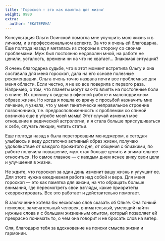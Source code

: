```yaml
---
title: 'Гороскоп — это как памятка для жизни'
weight: 9980
extra:
  author: 'ЕКАТЕРИНА'
---
```


Консультация Ольги Осинской помогла мне улучшить мою жизнь и в личном, и в профессиональном аспекте. За что я очень ей благодарна. Еще полгода назад я металась из стороны в сторону со своими проблемами. Муж был постоянно недоволен мной, на работе не ценили, усталость, времени ни на что не хватает… Знакомая ситуация?

<!-- more -->

Я очень благодарна судьбе, что в этот момент встретила Ольгу и она составила для меня гороскоп, дала на его основе полезные рекомендации. Ольга очень точно назвала почти все проблемные для меня области. Если честно, я не во все поверила с первого раза. Например, о том, что планеты могут как-то влиять на постоянные боли в спине. Их причину я видела в офисной работе и малоподвижном образе жизни. Но когда я пошла ко врачу с просьбой назначить мне лечение, я узнала, что у меня генетически неправильное строение позвоночника, т.е. предрасположенность к проблемам со спиной возникла еще в утробе моей мамы! Этот случай изменил мое отношение к ведической астрологии, и я стала больше прислушиваться к себе, случать лекции, читать статьи.

Еще полгода назад я была перегоревшим менеджером, а сегодня улыбаюсь и веду достаточно активный образ жизни, получаю удовольствие от каждого прожитого дня, от общения с близкими, по работе получила повышение, муж стал больше ценить и внимательнее относиться. Но самое главное — с каждым днем яснее вижу свои цели и улучшения в жизни.

Не ждите, что гороскоп за один день изменит вашу жизнь и улучшит ее. Для этого нужна ежедневная работа над собой и вера. Для меня гороскоп — это как памятка для жизни, на что обращать больше внимания, где пересмотреть свои взгляды, какие приоритеты скорректировать. Все это работает и действительно помогает.

В заключение хотела бы несколько слов сказать об Ольге. Она тонкий психолог, замечательный человек, внимательный, умеющий найти нужные слова и с большим жизненным опытом, который позволяет ей прекрасно понимать то, о чем она говорит и не бросать слов на ветер.

Оля, благодарю тебя за вдохновение на поиски смысла жизни и гармонии.